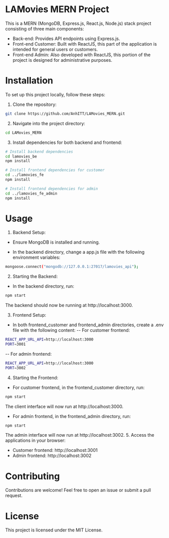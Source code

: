 # LAMovies MERN Project
This is a MERN (MongoDB, Express.js, React.js, Node.js) stack project consisting of three main components:

- Back-end: Provides API endpoints using Express.js.
- Front-end Customer: Built with ReactJS, this part of the application is intended for general users or customers.
- Front-end Admin: Also developed with ReactJS, this portion of the project is designed for administrative purposes.

# Installation
To set up this project locally, follow these steps:

1. Clone the repository:

```bash
git clone https://github.com/AnhITT/LAMovies_MERN.git
```

2. Navigate into the project directory:

```bash
cd LAMovies_MERN
```
3. Install dependencies for both backend and frontend:

```bash
# Install backend dependencies
cd lamovies_be
npm install

# Install frontend dependencies for customer
cd ../lamovies_fe
npm install

# Install frontend dependencies for admin
cd ../lamovies_fe_admin
npm install
```
# Usage
1. Backend Setup:

- Ensure MongoDB is installed and running.

- In the backend directory, change a app.js file with the following environment variables:
```bash
mongoose.connect("mongodb://127.0.0.1:27017/lamovies_api");
```
2. Starting the Backend:

- In the backend directory, run:

```bash
npm start
```
The backend should now be running at http://localhost:3000.

3. Frontend Setup:

- In both frontend_customer and frontend_admin directories, create a .env file with the following content:
-- For customer frontend:
```bash
REACT_APP_URL_API=http://localhost:3000
PORT=3001
```
-- For admin frontend:
```bash
REACT_APP_URL_API=http://localhost:3000
PORT=3002
```
4. Starting the Frontend:

- For customer frontend, in the frontend_customer directory, run:

```bash
npm start
```
The client interface will now run at http://localhost:3000.
- For admin frontend, in the frontend_admin directory, run:

```bash
npm start
```
The admin interface will now run at http://localhost:3002.
5. Access the applications in your browser:

- Customer frontend: http://localhost:3001
- Admin frontend: http://localhost:3002
# Contributing
Contributions are welcome! Feel free to open an issue or submit a pull request.

# License
This project is licensed under the MIT License.
